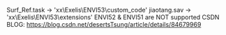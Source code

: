 Surf_Ref.task -> 'xx\Exelis\ENVI53\custom_code'
jiaotang.sav -> 'xx\Exelis\ENVI53\extensions'
ENVI52 & ENVI51 are NOT supported
CSDN BLOG: https://blog.csdn.net/desertsTsung/article/details/84679969
